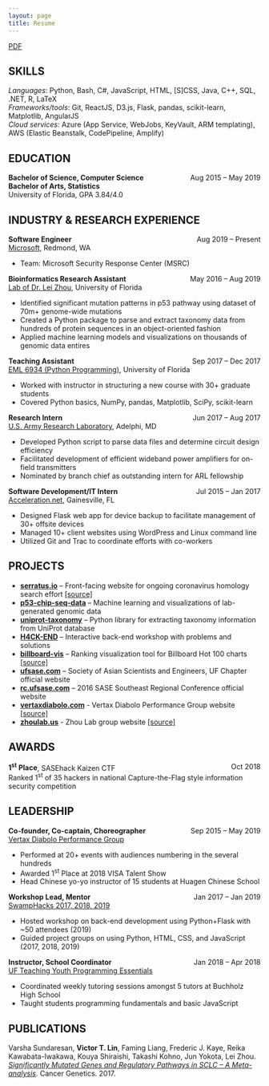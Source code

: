 ```yaml
---
layout: page
title: Resume
---
```


[<i class="fa fa-file-alt" aria-hidden="true"></i> PDF](/victorlin-resume.pdf)

## SKILLS

*Languages*: Python, Bash, C#, JavaScript, HTML, [S]CSS, Java, C++, SQL, .NET, R, LaTeX<br>
*Frameworks/tools*: Git, ReactJS, D3.js, Flask, pandas, scikit-learn, Matplotlib, AngularJS<br>
*Cloud services*: Azure (App Service, WebJobs, KeyVault, ARM templating), AWS (Elastic Beanstalk, CodePipeline, Amplify)

## EDUCATION

**Bachelor of Science, Computer Science**<span style="float:right;">Aug 2015 – May 2019</span><br>
**Bachelor of Arts, Statistics**<br>
University of Florida, GPA 3.84/4.0

## INDUSTRY & RESEARCH EXPERIENCE

**Software Engineer**<span style="float:right;">Aug 2019 – Present</span><br>
[Microsoft](https://www.microsoft.com), Redmond, WA

- Team: Microsoft Security Response Center (MSRC)

**Bioinformatics Research Assistant**<span style="float:right;">May 2016 – Aug 2019</span><br>
[Lab of Dr. Lei Zhou](https://zhoulab.us), University of Florida

- Identified significant mutation patterns in p53 pathway using dataset of 70m+ genome-wide mutations
- Created a Python package to parse and extract taxonomy data from hundreds of protein sequences in an object-oriented fashion
- Applied machine learning models and visualizations on thousands of genomic data entires

**Teaching Assistant**<span style="float:right;">Sep 2017 – Dec 2017</span><br>
[EML 6934 (Python Programming)](https://github.com/cjekel/Introduction-to-Python-Numerical-Analysis-for-Engineers-and-Scientist), University of Florida

- Worked with instructor in structuring a new course with 30+ graduate students
- Covered Python basics, NumPy, pandas, Matplotlib, SciPy, scikit-learn

**Research Intern**<span style="float:right;">Jun 2017 – Aug 2017</span><br>
[U.S. Army Research Laboratory](http://www.arl.army.mil), Adelphi, MD

- Developed Python script to parse data files and determine circuit design efficiency
- Facilitated development of efficient wideband power amplifiers for on-field transmitters
- Nominated by branch chief as outstanding intern for ARL fellowship

**Software Development/IT Intern**<span style="float:right;">Jul 2015 – Jan 2017</span><br>
[Acceleration.net](https://www.acceleration.net), Gainesville, FL

- Designed Flask web app for device backup to facilitate management of 30+ offsite devices
- Managed 10+ client websites using WordPress and Linux command line
- Utilized Git and Trac to coordinate efforts with co-workers

## PROJECTS

- [**serratus.io**](https://serratus.io) – Front-facing website for ongoing coronavirus homology search effort [[source]](https://github.com/serratus-bio/serratus.io)
- [**p53-chip-seq-data**](https://github.com/zhoulab/p53-chip-seq-data) – Machine learning and visualizations of lab-generated genomic data
- [**uniprot-taxonomy**](https://github.com/zhoulab/uniprot-taxonomy) – Python library for extracting taxonomy information from UniProt database
- [**H4CK-END**](/hack-end/) – Interactive back-end workshop with problems and solutions
- [**billboard-vis**](/billboard-vis/) – Ranking visualization tool for Billboard Hot 100 charts [[source]](https://github.com/victorlin/billboard-vis)
- [**ufsase.com**](http://ufsase.com) – Society of Asian Scientists and Engineers, UF Chapter official website
- [**rc.ufsase.com**](http://rc.ufsase.com) – 2016 SASE Southeast Regional Conference official website
- [**vertaxdiabolo.com**](https://vertaxdiabolo.com) - Vertax Diabolo Performance Group website [[source]](https://github.com/victorlin/vertax-site)
- [**zhoulab.us**](https://zhoulab.us) - Zhou Lab group website [[source]](https://github.com/zhoulab/zhoulab.github.io)

## AWARDS

**1<sup>st</sup> Place**, SASEhack Kaizen CTF<span style="float:right;">Oct 2018</span><br>
Ranked 1<sup>st</sup> of 35 hackers in national Capture-the-Flag style information security competition

## LEADERSHIP

**Co-founder, Co-captain, Choreographer**<span style="float:right;">Sep 2015 – May 2019</span><br>
[Vertax Diabolo Performance Group](https://vertaxdiabolo.com)

- Performed at 20+ events with audiences numbering in the several hundreds
- Awarded 1<sup>st</sup> Place at 2018 VISA Talent Show
- Head Chinese yo-yo instructor of 15 students at Huagen Chinese School

**Workshop Lead, Mentor**<span style="float:right;">Jan 2017 – Jan 2019</span><br>
[SwampHacks 2017, 2018, 2019](https://2019.swamphacks.com)

- Hosted workshop on back-end development using Python+Flask with ~50 attendees (2019)
- Guided project groups on using Python, HTML, CSS, and JavaScript (2017, 2018, 2019)

**Instructor, School Coordinator**<span style="float:right;">Jan 2018 – Apr 2018</span><br>
[UF Teaching Youth Programming Essentials](https://cise.ufl.edu/dept/type/)

- Coordinated weekly tutoring sessions amongst 5 tutors at Buchholz High School
- Taught students programming fundamentals and basic JavaScript

## PUBLICATIONS

Varsha Sundaresan, **Victor T. Lin**, Faming Liang, Frederic J. Kaye, Reika Kawabata-Iwakawa, Kouya Shiraishi, Takashi Kohno, Jun Yokota, Lei Zhou.<br>
*[Significantly Mutated Genes and Regulatory Pathways in SCLC – A Meta-analysis](https://www.sciencedirect.com/science/article/pii/S2210776217302247)*. Cancer Genetics. 2017.
